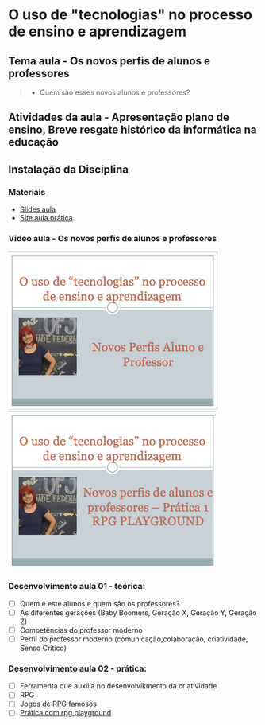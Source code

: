 # O uso de "tecnologias" no processo de ensino e aprendizagem
## Tema aula - Os novos perfis de alunos e professores
 
>  * Quem são esses novos alunos e professores?

## Atividades da aula - Apresentação plano de ensino, Breve resgate histórico da informática na educação

## Instalação da Disciplina

### Materiais
- [Slides aula](novos_perfis.pdf)
- [Site aula prática](https://rpgplayground.com)


### Video aula  -  Os novos perfis de alunos e professores
[![Aula - Novos perfis alunos e professores](capa_aula02.png)]()
[![Aula Prática - Novos perfis alunos e professores](capa_aula03.png)]()

### Desenvolvimento aula 01 - teórica: 

- [ ]  Quem é este alunos e quem são os professores?
- [ ]  As diferentes gerações (Baby Boomers, Geração X, Geração Y, Geração Z)
- [ ]  Competências do professor moderno
- [ ]  Perfil do professor moderno (comunicação,colaboração, criatividade, Senso Crítico)

### Desenvolvimento aula 02 - prática: 
- [ ]  Ferramenta que auxilia no desenvolvikmento da criatividade
- [ ]  RPG
- [ ]  Jogos de RPG famosos
- [ ]  [Prática com rpg playground](https://rpgplayground.com)
